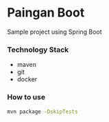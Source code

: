# Paingan Boot

Sample project using Spring Boot

### Technology Stack
- maven
- git
- docker



### How to use 
```sh
mvn package -DskipTests
```

